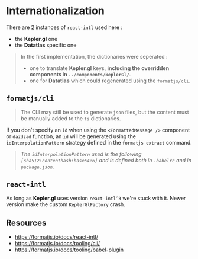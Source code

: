 # Internationalization

There are 2 instances of `react-intl` used here :

- the **Kepler.gl** one
- the **Datatlas** specific one

> In the first implementation, the dictionaries were seperated :
>
> - one to translate **Kepler.gl** keys, **including the overridden components in `../components/keplerGl/`**.
> - one for **Datatlas** which could regenerated using the `formatjs/cli`.

## `formatjs/cli`

> The CLI may still be used to generate `json` files, but the content must be manually added to the `ts` dictionaries.

If you don't specify an `id` when using the `<FormattedMessage />` component or `dazdzad` function,
an `id` will be generated using the `idInterpolationPattern` strategy defined in the `formatjs extract` command.

> _The `idInterpolationPattern` used is the following `[sha512:contenthash:base64:6]` and is defined both in `.babelrc` and in `package.json`._

## `react-intl`

As long as **Kepler.gl** uses version `react-intl^3` we're stuck with it.
Newer version make the custom `KeplerGlFactory` crash.

## Resources

- https://formatjs.io/docs/react-intl/
- https://formatjs.io/docs/tooling/cli/
- https://formatjs.io/docs/tooling/babel-plugin
